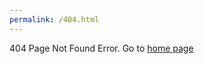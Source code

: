```yaml
---
permalink: /404.html
---
```


<p>404 Page Not Found Error. Go to <a href="index.html">home page</a></p>